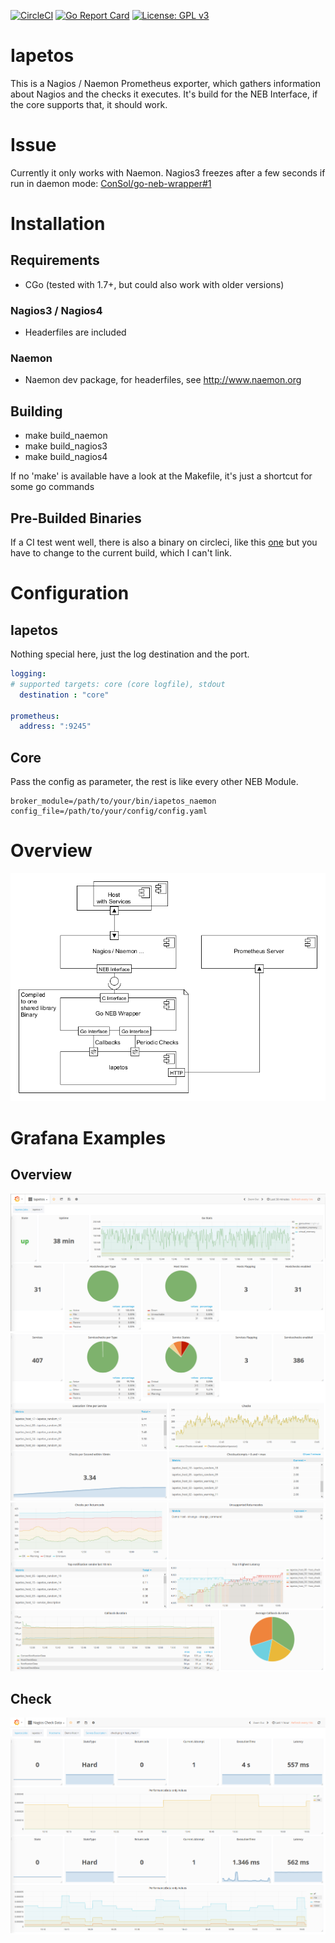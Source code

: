 [![CircleCI](https://circleci.com/gh/Griesbacher/Iapetos.svg?style=shield)](https://circleci.com/gh/Griesbacher/Iapetos)
[![Go Report Card](https://goreportcard.com/badge/github.com/Griesbacher/Iapetos)](https://goreportcard.com/report/github.com/Griesbacher/Iapetos)
[![License: GPL v3](https://img.shields.io/badge/License-GPL%20v3-blue.svg)](http://www.gnu.org/licenses/gpl-3.0)

# Iapetos
This is a Nagios / Naemon Prometheus exporter, which gathers information about Nagios and the checks it executes. It's build for the NEB Interface, if the core supports that, it should work.

# Issue
Currently it only works with Naemon. Nagios3 freezes after a few seconds if run in daemon mode: [ConSol/go-neb-wrapper#1](https://github.com/ConSol/go-neb-wrapper/issues/1)

# Installation
## Requirements
- CGo (tested with 1.7+, but could also work with older versions)
### Nagios3 / Nagios4
- Headerfiles are included
### Naemon
- Naemon dev package, for headerfiles, see http://www.naemon.org

## Building
- make build_naemon
- make build_nagios3
- make build_nagios4

If no 'make' is available have a look at the Makefile, it's just a shortcut for some go commands

## Pre-Builded Binaries
If a CI test went well, there is also a binary on circleci, like this [one](https://circleci.com/gh/Griesbacher/Iapetos/18#artifacts/containers/0) but you have to change to the current build, which I can't link. 

# Configuration
## Iapetos
Nothing special here, just the log destination and the port.
```YAML
logging:
# supported targets: core (core logfile), stdout
  destination : "core"

prometheus:
  address: ":9245"
```

## Core
Pass the config as parameter, the rest is like every other NEB Module.
```
broker_module=/path/to/your/bin/iapetos_naemon config_file=/path/to/your/config/config.yaml
```

# Overview
![Overview](https://github.com/Griesbacher/Iapetos/blob/master/doc/Componentdiagram.bmp)

# Grafana Examples
## Overview
![Overview1](https://github.com/Griesbacher/Iapetos/blob/master/doc/Grafana%20-%20Overview1.PNG)
![Overview2](https://github.com/Griesbacher/Iapetos/blob/master/doc/Grafana%20-%20Overview2.PNG)
![Overview3](https://github.com/Griesbacher/Iapetos/blob/master/doc/Grafana%20-%20Overview3.PNG)

## Check
![Check](https://github.com/Griesbacher/Iapetos/blob/master/doc/Grafana%20-%20Check.PNG)
